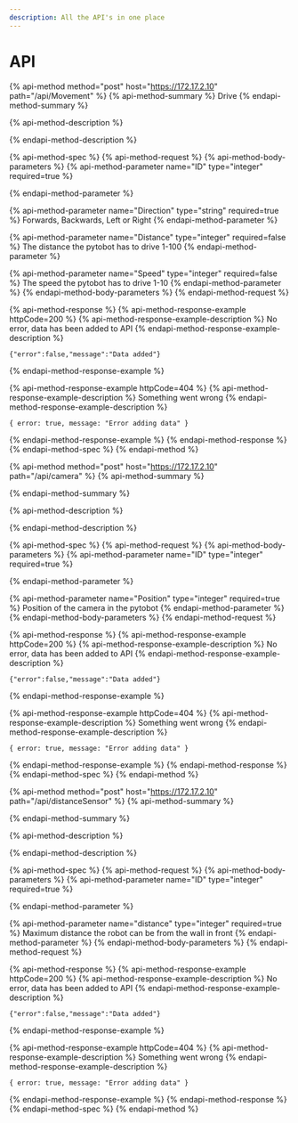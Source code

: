 ```yaml
---
description: All the API's in one place
---
```


# API

{% api-method method="post" host="https://172.17.2.10" path="/api/Movement" %}
{% api-method-summary %}
Drive
{% endapi-method-summary %}

{% api-method-description %}

{% endapi-method-description %}

{% api-method-spec %}
{% api-method-request %}
{% api-method-body-parameters %}
{% api-method-parameter name="ID" type="integer" required=true %}

{% endapi-method-parameter %}

{% api-method-parameter name="Direction" type="string" required=true %}
Forwards, Backwards, Left or Right
{% endapi-method-parameter %}

{% api-method-parameter name="Distance" type="integer" required=false %}
The distance the pytobot has to drive 1-100
{% endapi-method-parameter %}

{% api-method-parameter name="Speed" type="integer" required=false %}
The speed the pytobot has to drive 1-10
{% endapi-method-parameter %}
{% endapi-method-body-parameters %}
{% endapi-method-request %}

{% api-method-response %}
{% api-method-response-example httpCode=200 %}
{% api-method-response-example-description %}
No error, data has been added to API
{% endapi-method-response-example-description %}

```
{"error":false,"message":"Data added"}
```
{% endapi-method-response-example %}

{% api-method-response-example httpCode=404 %}
{% api-method-response-example-description %}
Something went wrong
{% endapi-method-response-example-description %}

```
{ error: true, message: "Error adding data" }
```
{% endapi-method-response-example %}
{% endapi-method-response %}
{% endapi-method-spec %}
{% endapi-method %}



{% api-method method="post" host="https://172.17.2.10" path="/api/camera" %}
{% api-method-summary %}

{% endapi-method-summary %}

{% api-method-description %}

{% endapi-method-description %}

{% api-method-spec %}
{% api-method-request %}
{% api-method-body-parameters %}
{% api-method-parameter name="ID" type="integer" required=true %}

{% endapi-method-parameter %}

{% api-method-parameter name="Position" type="integer" required=true %}
Position of the camera in the pytobot
{% endapi-method-parameter %}
{% endapi-method-body-parameters %}
{% endapi-method-request %}

{% api-method-response %}
{% api-method-response-example httpCode=200 %}
{% api-method-response-example-description %}
No error, data has been added to API
{% endapi-method-response-example-description %}

```
{"error":false,"message":"Data added"}
```
{% endapi-method-response-example %}

{% api-method-response-example httpCode=404 %}
{% api-method-response-example-description %}
Something went wrong
{% endapi-method-response-example-description %}

```
{ error: true, message: "Error adding data" }
```
{% endapi-method-response-example %}
{% endapi-method-response %}
{% endapi-method-spec %}
{% endapi-method %}

{% api-method method="post" host="https://172.17.2.10" path="/api/distanceSensor" %}
{% api-method-summary %}

{% endapi-method-summary %}

{% api-method-description %}

{% endapi-method-description %}

{% api-method-spec %}
{% api-method-request %}
{% api-method-body-parameters %}
{% api-method-parameter name="ID" type="integer" required=true %}

{% endapi-method-parameter %}

{% api-method-parameter name="distance" type="integer" required=true %}
Maximum distance the robot can be from the wall in front
{% endapi-method-parameter %}
{% endapi-method-body-parameters %}
{% endapi-method-request %}

{% api-method-response %}
{% api-method-response-example httpCode=200 %}
{% api-method-response-example-description %}
No error, data has been added to API
{% endapi-method-response-example-description %}

```
{"error":false,"message":"Data added"}
```
{% endapi-method-response-example %}

{% api-method-response-example httpCode=404 %}
{% api-method-response-example-description %}
Something went wrong
{% endapi-method-response-example-description %}

```
{ error: true, message: "Error adding data" }
```
{% endapi-method-response-example %}
{% endapi-method-response %}
{% endapi-method-spec %}
{% endapi-method %}







